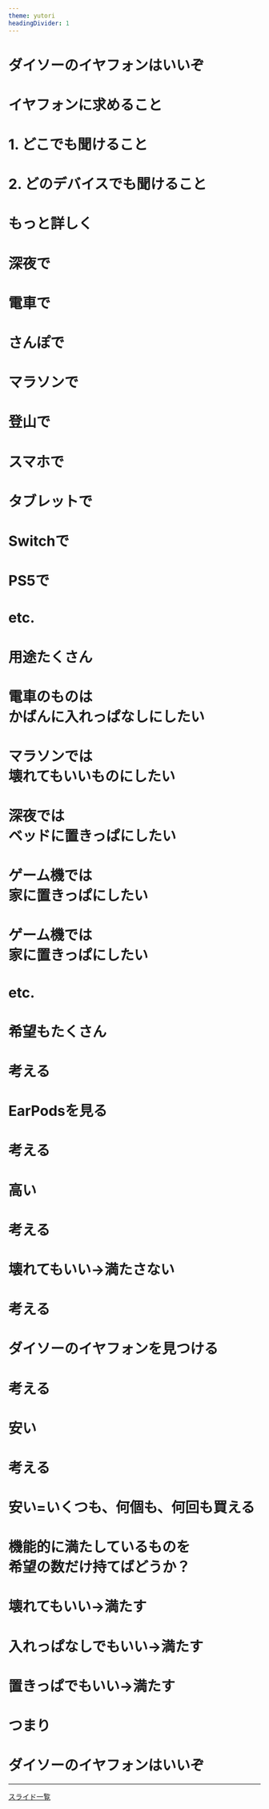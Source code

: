 ```yaml
---
theme: yutori
headingDivider: 1
---
```


# <!--fit--> ダイソーのイヤフォンはいいぞ
# <!--fit--> イヤフォンに求めること
# <!--fit--> 1. どこでも聞けること
# <!--fit--> 2. どのデバイスでも聞けること
# <!--fit--> もっと詳しく
# <!--fit--> 深夜で
# <!--fit--> 電車で
# <!--fit--> さんぽで
# <!--fit--> マラソンで
# <!--fit--> 登山で
# <!--fit--> スマホで
# <!--fit--> タブレットで
# <!--fit--> Switchで
# <!--fit--> PS5で
# <!--fit--> etc.
# <!--fit--> 用途たくさん
# <!--fit--> 電車のものは<br />かばんに入れっぱなしにしたい
# <!--fit--> マラソンでは<br />壊れてもいいものにしたい
# <!--fit--> 深夜では<br />ベッドに置きっぱにしたい
# <!--fit--> ゲーム機では<br />家に置きっぱにしたい
# <!--fit--> ゲーム機では<br />家に置きっぱにしたい
# <!--fit--> etc.
# <!--fit--> 希望もたくさん
# <!--fit--> 考える
# <!--fit--> EarPodsを見る
# <!--fit--> 考える
# <!--fit--> 高い
# <!--fit--> 考える
# <!--fit--> 壊れてもいい→満たさない
# <!--fit--> 考える
# <!--fit--> ダイソーのイヤフォンを見つける
# <!--fit--> 考える
# <!--fit--> 安い
# <!--fit--> 考える
# <!--fit--> 安い=いくつも、何個も、何回も買える
# <!--fit--> 機能的に満たしているものを<br />希望の数だけ持てばどうか？
# <!--fit--> 壊れてもいい→満たす
# <!--fit--> 入れっぱなしでもいい→満たす
# <!--fit--> 置きっぱでもいい→満たす
# <!--fit--> つまり
# <!--fit--> ダイソーのイヤフォンはいいぞ

---

<a href="/note/contents/marp/slide-links.html">スライド一覧</a>
